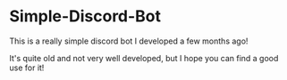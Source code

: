 # Simple-Discord-Bot
This is a really simple discord bot I developed a few months ago!

It's quite old and not very well developed, but I hope you can find a good use for it!
